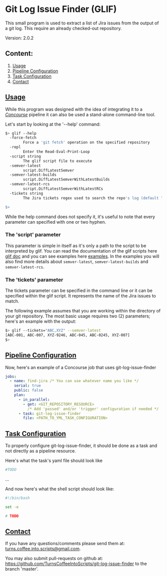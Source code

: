# Git Log Issue Finder (GLIF)

This small program is used to extract a list of Jira issues from the output of a git log. This require an already checked-out
repository. 

Version: 2.0.2

## Content:
1. [Usage](#usage)
2. [Pipeline Configuration](#pipeline_configuration)
3. [Task Configuration](#task_configuration)
4. [Contact](#contact)

## <a name="usage" href="usage">Usage</a>
While this program was designed with the idea of integrating it to a *<a href="https://concourse-ci.org/" target="_blank">Concourse</a>* pipeline it can also be used a stand-alone
command-line tool.

Let's start by looking at the '--help' command:
```bash
$> glif --help
  -force-fetch
        Force a 'git fetch' operation on the specified repository
  -repl
        Enter the Read-Eval-Print-Loop
  -script string
        The glif script file to execute
  -semver-latest
        script.DiffLatestSemver
  -semver-latest-builds
        script.DiffLatestSemverWithLatestBuilds
  -semver-latest-rcs
        script.DiffLatestSemverWithLatestRCs
  -tickets string
        The Jira tickets regex used to search the repo's log (default "*")

$> 
```
While the help command does not specify it, it's useful to note that every parameter can specified with one or two hyphen.

### The 'script' parameter
This parameter is simple in itself as it's only a path to the script to be interpreted by glif. You can read the documentation
of the glif scripts here [glif doc](glif_doc/README.md) and you can see examples here
[examples](examples/README.md). In the examples you will also find more details about `semver-latest`, `semver-latest-builds` and
`semver-latest-rcs`.

### The 'tickets' parameter
The tickets parameter can be specified in the command line or it can be specified within the glif
script. It represents the name of the Jira issues to match.

The following example assumes that you are working within the directory of your git repository.
The most basic usage requires two (2) parameters; here's an example with the output:
```bash
$> glif --tickets="ABC,XYZ" --semver-latest
[ABC-001, ABC-007, XYZ-9246, ABC-045, ABC-0245, XYZ-007]
$> 
```

## <a name="pipeline_configuration" href="pipeline_configuration">Pipeline Configuration</a>

Now, here's an example of a Concourse job that uses git-log-issue-finder

```yml
jobs:
  - name: find-jira /* You can use whatever name you like */
    serial: true
    public: false
    plan: 
      - in_parallel:
        - get: <GIT_REPOSITORY_RESOURCE>
          /* Add 'passed' and/or 'trigger' configuration if needed */
      - task: git-log-issue-finder
        file: <PATH_TO_YML_TASK_CONFIGURATION>  
```

## <a name="task_configuration" href="task_configuration">Task Configuration</a>

To properly configure git-log-issue-finder, it should be done as a task and not directly as a pipeline resource. 

Here's what the task's yaml file should look like

```yaml
#TODO
```
...

And now here's what the shell script should look like:

```bash
#!/bin/bash

set -e

# TODO
```

## <a name="contact" href="contact">Contact</a>
If you have any questions/comments please send them at: turns.coffee.into.scripts@gmail.com.

You may also submit pull-requests on github at: https://github.com/TurnsCoffeeIntoScripts/git-log-issue-finder 
to the branch 'master'.
